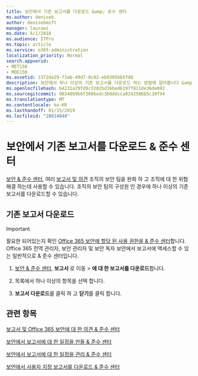 ```yaml
---
title: 보안에서 기존 보고서를 다운로드 &amp; 준수 센터
ms.author: deniseb
author: denisebmsft
manager: laurawi
ms.date: 6/1/2018
ms.audience: ITPro
ms.topic: article
ms.service: o365-administration
localization_priority: Normal
search.appverid:
- MET150
- MOE150
ms.assetid: 1372da29-f3ab-49d7-8c02-eb9305bb5fd8
description: 보안에서 하나 이상의 기존 보고서를 다운로드 하는 방법에 알아봅니다 &amp; 준수 센터입니다.
ms.openlocfilehash: b4231a29fd9c3282bd36bed6197f811de36de092
ms.sourcegitcommit: 9034809b6f308bedc3b8ddcca8242586b5c30f94
ms.translationtype: MT
ms.contentlocale: ko-KR
ms.lasthandoff: 01/15/2019
ms.locfileid: "28014840"
---
```

# <a name="download-existing-reports-in-the-security-amp-compliance-center"></a>보안에서 기존 보고서를 다운로드 &amp; 준수 센터

[보안 &amp; 준수 센터](https://protection.office.com), 여러 [보고서 및 의견](reports-and-insights-in-security-and-compliance.md) 조직의 보안 팀을 완화 하 고 조직에 대 한 위협 해결 하는데 사용할 수 있습니다. 조직의 보안 팀의 구성원 인 경우에 하나 이상의 기존 보고서를 다운로드할 수 있습니다. 
  
## <a name="download-existing-reports"></a>기존 보고서 다운로드

> [!IMPORTANT]
> 필요한 되어있는지 확인 [Office 365 보안에 할당 된 사용 권한을 &amp; 준수 센터](permissions-in-the-security-and-compliance-center.md)합니다. Office 365 전역 관리자, 보안 관리자 및 보안 독자 보안에서 보고서에 액세스할 수 있는 일반적으로 &amp; 준수 센터입니다. 
  
1. [보안 &amp; 준수 센터](https://protection.office.com), **보고서** 로 이동 \> **에 대 한 보고서를 다운로드**합니다.
    
2. 목록에서 하나 이상의 항목을 선택 합니다.
    
3. **보고서 다운로드**를 클릭 하 고 **닫기**를 클릭 합니다.
    
## <a name="related-topics"></a>관련 항목

[보고서 및 Office 365 보안에 대 한 의견 &amp; 준수 센터](reports-and-insights-in-security-and-compliance.md)
  
[보안에서 보고서에 대 한 일정을 만들 &amp; 준수 센터](create-a-schedule-for-a-report.md)
  
[보안에서 보고서에 대 한 일정을 관리 &amp; 준수 센터](manage-schedules-for-multiple-reports.md)
  
[보안에서 사용자 지정 보고서를 다운로드 &amp; 준수 센터](set-up-and-download-a-custom-report.md)
  

